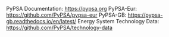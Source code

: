 PyPSA Documentation: https://pypsa.org
PyPSA-Eur: https://github.com/PyPSA/pypsa-eur
PyPSA-GB: https://pypsa-gb.readthedocs.io/en/latest/
Energy System Technology Data: https://github.com/PyPSA/technology-data